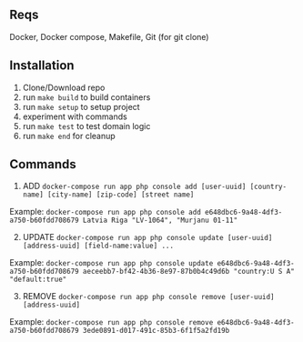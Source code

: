 ## Reqs
Docker, Docker compose, Makefile, Git (for git clone)

## Installation
1) Clone/Download repo
2) run ``make build`` to build containers
3) run ``make setup`` to setup project
4) experiment with commands
5) run ``make test`` to test domain logic
6) run ``make end`` for cleanup

## Commands
1) ADD
``docker-compose run app php console add [user-uuid] [country-name] [city-name] [zip-code] [street name]``

Example:
``docker-compose run app php console add e648dbc6-9a48-4df3-a750-b60fdd708679 Latvia Riga "LV-1064", "Murjanu 01-11"``

2) UPDATE
``docker-compose run app php console update [user-uuid] [address-uuid] [field-name:value] ...``

Example:
``docker-compose run app php console update e648dbc6-9a48-4df3-a750-b60fdd708679 aeceebb7-bf42-4b36-8e97-87b0b4c49d6b "country:U S A" "default:true"``

3) REMOVE
``docker-compose run app php console remove [user-uuid] [address-uuid]``

Example:
``docker-compose run app php console remove e648dbc6-9a48-4df3-a750-b60fdd708679 3ede0891-d017-491c-85b3-6f1f5a2fd19b``